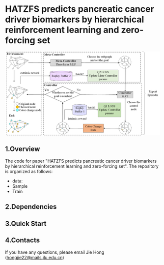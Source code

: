 # HATZFS predicts pancreatic cancer driver biomarkers by hierarchical reinforcement learning and zero-forcing set
![image](https://github.com/HongJieTongXue/HATZFS/blob/master/data/github_img.png)

## 1.Overview
The code for paper "HATZFS predicts pancreatic cancer driver biomarkers by hierarchical reinforcement learning and zero-forcing set". The repository is organized as follows:
* data:
* Sample
* Train
## 2.Dependencies

## 3.Quick Start

## 4.Contacts
If you have any questions, please email Jie Hong (hongjie22@mails.jlu.edu.cn)
